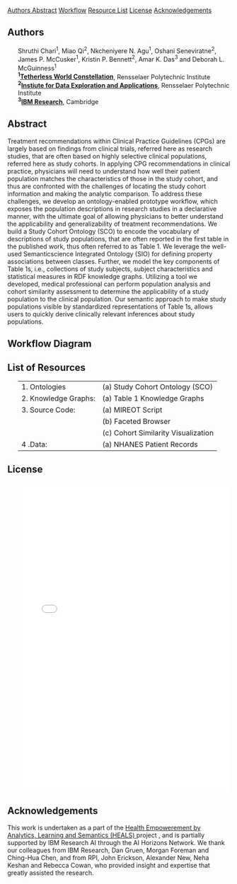[       Authors       ](#authors) [Abstract](#abstract) [Workflow](#workflow) [Resource List](#resources) [License](#license)  [Acknowledgements](#acknowledgements)

<article class="mb-5" id="authors">
<content>
<h2>Authors</h2>
 <ul>
 Shruthi Chari<sup>1</sup>, Miao Qi<sup>2</sup>, Nkcheniyere N. Agu<sup>1</sup>, Oshani Seneviratne<sup>2</sup>, James P. McCusker<sup>1</sup>, Kristin P. Bennett<sup>2</sup>, Amar K. Das<sup>3</sup> and Deborah L. McGuinness<sup>1</sup>
  <br>
 <strong><sup>1</sup><a href="https://tw.rpi.edu/">Tetherless World Constellation</a></strong>, Rensselaer Polytechnic Institute
 <br>
 <strong><sup>2</sup><a href="https://idea.rpi.edu/">Instiute for Data Exploration and Applications</a></strong>, Rensselaer Polytechnic Institute
 <br>
 <strong><sup>3</sup><a href="http://www.research.ibm.com/">IBM Research</a></strong>, Cambridge
 </ul>
 </content>
 
<article class="mb-5" id="abstract">
<content>
<h2>Abstract</h2>
 <p>Treatment recommendations within Clinical Practice Guidelines (CPGs) are largely based on findings from clinical trials, referred here as research studies, that are often based on highly selective clinical populations, referred here as study cohorts. In applying CPG recommendations in clinical practice, physicians will need to understand how well their patient population matches the characteristics of those in the study cohort, and thus are confronted with the challenges of locating the study cohort information and making the analytic comparison. To address these challenges, we develop an ontology-enabled prototype workflow, which exposes the population descriptions in research studies in a declarative manner, with the ultimate goal of allowing physicians to better understand the applicability and generalizability of treatment recommendations. We build a Study Cohort Ontology (SCO) to encode the vocabulary of descriptions of study populations, that are often reported in the first table in the published work, thus often referred to as Table 1. We leverage the well-used Semanticscience Integrated Ontology (SIO) for defining property associations between classes. Further, we model the key components of Table 1s, i.e., collections of study subjects, subject characteristics and statistical measures in RDF knowledge graphs. Utilizing a tool we developed, medical professional can perform population analysis and cohort similarity assessment to determine the applicability of a study population to the clinical population. Our semantic approach to make study populations visible by standardized representations of Table 1s, allows users to quickly derive clinically relevant inferences about study populations.</p>
<ul>
  
 </ul>
 </content>
 
 
<article class="mb-5" id="workflow">
<content>
<h2>Workflow Diagram</h2>
<ul>
  
 </ul>
 </content>
 
  
<article class="mb-5" id="resources">
<content>
<h2>List of Resources </h2>
<ul>
 <table style="width:100%">
  <tr>
    <td>1. Ontologies</td>
    <td> (a) Study Cohort Ontology (SCO)</td> 
  </tr>
  <tr>
    <td>2. Knowledge Graphs:</td>
    <td>(a) Table 1 Knowledge Graphs</td> 
  </tr>
  <tr>
    <td>3. Source Code:</td>
    <td>(a) MIREOT Script</td> 
  </tr>
    <tr>
    <td> </td>
    <td> (b) Faceted Browser</td> 
  </tr>
    <tr>
    <td></td>
    <td>(c) Cohort Similarity Visualization</td> 
  </tr>
   <tr>
    <td>4 .Data: </td>
    <td> (a) NHANES Patient Records</td> 
  </tr>
</table>
  
 </ul>
 </content>
 
 <article class="mb-5" id="license">
<content>
<h2>License</h2>
 <ul> 
<iframe src="images/License.pdf" style="width: 100%;height: 700px;border: none;"></iframe>
  </ul>
 </content>
 
 <article class="mb-5" id="acknowledgements">
<content>
 <h2>Acknowledgements</h2>
 <p>This work is undertaken as a part of the <a href="https://science.rpi.edu/biology/news/ibm-and-rensselaer-team-research-chronic-diseases-cognitive-computing"> Health Empowerement by Analytics, Learning and Semantics (HEALS) </a> project , and is  partially supported by IBM Research AI through the AI Horizons Network. We thank our colleagues from IBM Research, Dan Gruen, Morgan Foreman and Ching-Hua Chen, and from RPI, John Erickson, Alexander New, Neha Keshan and Rebecca Cowan, who provided insight and expertise that greatly assisted the research.</p>
<ul>
    
  
 </ul>
 </content>


